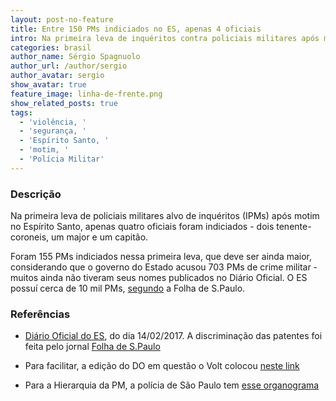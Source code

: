```yaml
---
layout: post-no-feature
title: Entre 150 PMs indiciados no ES, apenas 4 oficiais
intro: Na primeira leva de inquéritos contra policiais militares após motim no ES, apenas quatro oficiais foram indiciados
categories: brasil
author_name: Sérgio Spagnuolo
author_url: /author/sergio
author_avatar: sergio
show_avatar: true
feature_image: linha-de-frente.png
show_related_posts: true
tags:
  - 'violência, '
  - 'segurança, '
  - 'Espírito Santo, '
  - 'motim, '
  - 'Polícia Militar'
---
```



### Descrição

Na primeira leva de policiais militares alvo de inquéritos (IPMs) após motim no Espírito Santo, apenas quatro oficiais foram indiciados - dois tenente-coroneis, um major e um capitão.

Foram 155 PMs indiciados nessa primeira leva, que deve ser ainda maior, considerando que o governo do Estado acusou 703 PMs de crime militar - muitos ainda não tiveram seus nomes publicados no Diário Oficial. O ES possuí cerca de 10 mil PMs, [segundo](http://www1.folha.uol.com.br/cotidiano/2017/02/1857545-governo-do-espirito-santo-acusa-703-pms-amotinados-por-crime-militar.shtml) a Folha de S.Paulo.


### Referências

- [Diário Oficial do ES](http://pm.to.gov.br/institucional/efetivo/hierarquia-insignia/), do dia 14/02/2017. A discriminação das patentes foi feita pelo jornal [Folha de S.Paulo](http://www1.folha.uol.com.br/cotidiano/2017/02/1859279-com-motim-da-policia-militar-mortes-no-es-sobem-quase-quatro-vezes.shtml)

- Para facilitar, a edição do DO em questão o Volt colocou [neste link](/arquivos/diario_oficial_2017-02-14_completo.pdf)

- Para a Hierarquia da PM, a polícia de São Paulo tem [esse organograma](http://www.policiamilitar.sp.gov.br/unidades/19bpmi/Hierarquia.htm)
